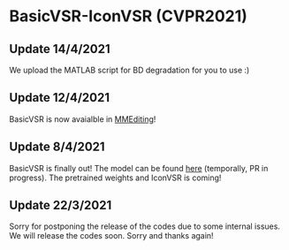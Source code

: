 # BasicVSR-IconVSR (CVPR2021)

## Update 14/4/2021
We upload the MATLAB script for BD degradation for you to use :)

## Update 12/4/2021
BasicVSR is now avaialble in [MMEditing](https://github.com/open-mmlab/mmediting/blob/master/mmedit/models/backbones/sr_backbones/basicvsr_net.py)!

## Update 8/4/2021
BasicVSR is finally out! The model can be found [here](https://github.com/open-mmlab/mmediting/pull/245) (temporally, PR in progress). The pretrained weights and IconVSR is coming!

## Update 22/3/2021
Sorry for postponing the release of the codes due to some internal issues. We will release the codes soon. Sorry and thanks again!
